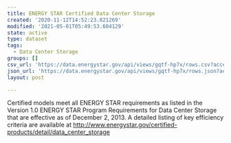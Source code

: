 ```yaml
---
title: ENERGY STAR Certified Data Center Storage
created: '2020-11-12T14:52:23.821269'
modified: '2021-05-01T05:49:53.604129'
state: active
type: dataset
tags:
  - Data Center Storage
groups: []
csv_url: 'https://data.energystar.gov/api/views/gqtf-hp7x/rows.csv?accessType=DOWNLOAD'
json_url: 'https://data.energystar.gov/api/views/gqtf-hp7x/rows.json?accessType=DOWNLOAD'
layout: post

---
```

Certified models meet all ENERGY STAR requirements as listed in the Version 1.0 ENERGY STAR Program Requirements for Data Center Storage that are effective as of December 2, 2013. A detailed listing of key efficiency criteria are available at http://www.energystar.gov/certified-products/detail/data_center_storage

